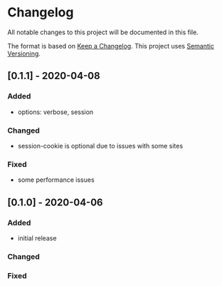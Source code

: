 # Changelog
All notable changes to this project will be documented in this file.

The format is based on [Keep a Changelog](https://keepachangelog.com/en/1.0.0/).
This project uses [Semantic Versioning](https://semver.org/spec/v2.0.0.html).

## [0.1.1] - 2020-04-08

### Added

- options: verbose, session

### Changed

- session-cookie is optional due to issues with some sites

### Fixed

- some performance issues


## [0.1.0] - 2020-04-06

### Added

- initial release

### Changed

### Fixed
